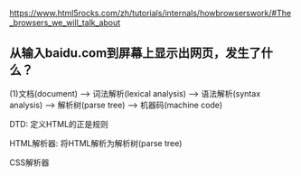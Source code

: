 https://www.html5rocks.com/zh/tutorials/internals/howbrowserswork/#The_browsers_we_will_talk_about

## 从输入baidu.com到屏幕上显示出网页，发生了什么？

(1)文档(document) --> 词法解析(lexical analysis) --> 语法解析(syntax analysis) --> 解析树(parse tree) --> 机器码(machine code)



DTD: 定义HTML的正是规则

HTML解析器: 将HTML解析为解析树(parse tree)

CSS解析器
